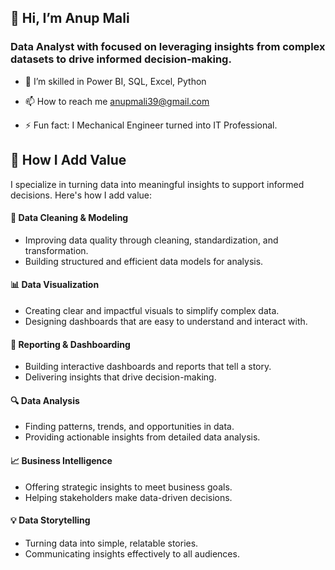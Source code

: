  ## 👋 Hi, I’m Anup Mali 
 ### Data Analyst with focused on leveraging insights from complex datasets to drive informed decision-making.

  
  
- 👀 I’m skilled in Power BI, SQL, Excel, Python 
  
- 📫 How to reach me anupmali39@gmail.com

- ⚡ Fun fact: I Mechanical Engineer turned into IT Professional.


## 🌟 How I Add Value  

I specialize in turning data into meaningful insights to support informed decisions. Here's how I add value:  

#### 🧼 **Data Cleaning & Modeling**  
- Improving data quality through cleaning, standardization, and transformation.  
- Building structured and efficient data models for analysis.  

#### 📊 **Data Visualization**  
- Creating clear and impactful visuals to simplify complex data.  
- Designing dashboards that are easy to understand and interact with.  

#### 📝 **Reporting & Dashboarding**  
- Building interactive dashboards and reports that tell a story.  
- Delivering insights that drive decision-making.  

#### 🔍 **Data Analysis**  
- Finding patterns, trends, and opportunities in data.  
- Providing actionable insights from detailed data analysis.  

#### 📈 **Business Intelligence**  
- Offering strategic insights to meet business goals.  
- Helping stakeholders make data-driven decisions.  

#### 💡 **Data Storytelling**  
- Turning data into simple, relatable stories.  
- Communicating insights effectively to all audiences.  



  
<!---
Anup76/Anup76 is a ✨ special ✨ repository because its `README.md` (this file) appears on your GitHub profile.
You can click the Preview link to take a look at your changes.
--->
